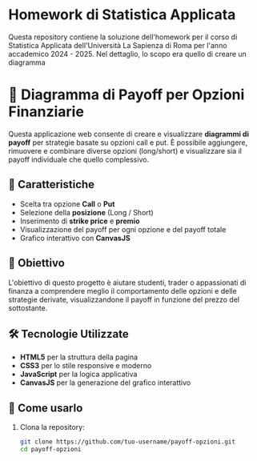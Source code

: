 # Homework di Statistica Applicata
Questa repository contiene la soluzione dell'homework per il corso di Statistica Applicata dell'Università La Sapienza di Roma per l'anno accademico 2024 - 2025.
Nel dettaglio, lo scopo era quello di creare un diagramma

# 💸 Diagramma di Payoff per Opzioni Finanziarie

Questa applicazione web consente di creare e visualizzare **diagrammi di payoff** per strategie basate su opzioni call e put. È possibile aggiungere, rimuovere e combinare diverse opzioni (long/short) e visualizzare sia il payoff individuale che quello complessivo.

## 📌 Caratteristiche

- Scelta tra opzione **Call** o **Put**
- Selezione della **posizione** (Long / Short)
- Inserimento di **strike price** e **premio**
- Visualizzazione del payoff per ogni opzione e del payoff totale
- Grafico interattivo con **CanvasJS**

## 🎯 Obiettivo

L'obiettivo di questo progetto è aiutare studenti, trader o appassionati di finanza a comprendere meglio il comportamento delle opzioni e delle strategie derivate, visualizzandone il payoff in funzione del prezzo del sottostante.

## 🛠️ Tecnologie Utilizzate

- **HTML5** per la struttura della pagina
- **CSS3** per lo stile responsive e moderno
- **JavaScript** per la logica applicativa
- **CanvasJS** per la generazione del grafico interattivo

## 🧪 Come usarlo

1. Clona la repository:
   ```bash
   git clone https://github.com/tuo-username/payoff-opzioni.git
   cd payoff-opzioni
